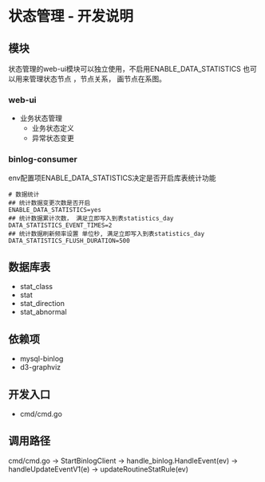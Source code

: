 # 状态管理 - 开发说明

## 模块

状态管理的web-ui模块可以独立使用，不启用ENABLE_DATA_STATISTICS 也可以用来管理状态节点 ，节点关系， 画节点在系图。

### web-ui

- 业务状态管理
    + 业务状态定义
    + 异常状态变更

### binlog-consumer

env配置项ENABLE_DATA_STATISTICS决定是否开启库表统计功能

```
# 数据统计
## 统计数据变更次数是否开启
ENABLE_DATA_STATISTICS=yes
## 统计数据累计次数， 满足立即写入到表statistics_day
DATA_STATISTICS_EVENT_TIMES=2
## 统计数据刷新频率设置 单位秒, 满足立即写入到表statistics_day
DATA_STATISTICS_FLUSH_DURATION=500
```

## 数据库表

- stat_class
- stat
- stat_direction
- stat_abnormal

## 依赖项

- mysql-binlog
- d3-graphviz

## 开发入口

- cmd/cmd.go

## 调用路径

cmd/cmd.go -> StartBinlogClient -> handle_binlog.HandleEvent(ev) -> handleUpdateEventV1(e) -> updateRoutineStatRule(ev)

